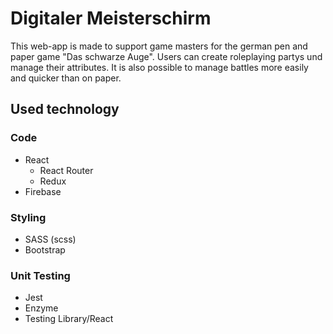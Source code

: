 # Digitaler Meisterschirm

This web-app is made to support game masters for the german pen and paper game "Das schwarze Auge". Users can create roleplaying partys und manage their attributes. It is also possible to manage battles more easily and quicker than on paper.

## Used technology

### Code

- React
  - React Router
  - Redux
- Firebase

### Styling

- SASS (scss)
- Bootstrap

### Unit Testing

- Jest
- Enzyme
- Testing Library/React
